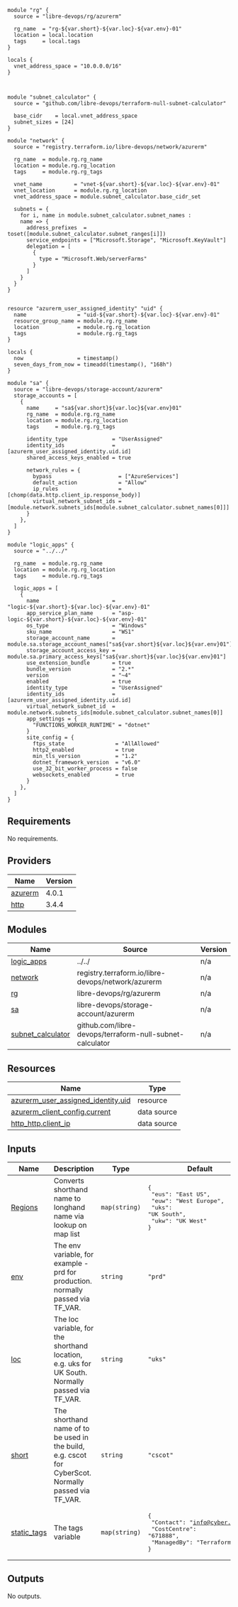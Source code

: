 ```hcl
module "rg" {
  source = "libre-devops/rg/azurerm"

  rg_name  = "rg-${var.short}-${var.loc}-${var.env}-01"
  location = local.location
  tags     = local.tags
}

locals {
  vnet_address_space = "10.0.0.0/16"
}



module "subnet_calculator" {
  source = "github.com/libre-devops/terraform-null-subnet-calculator"

  base_cidr    = local.vnet_address_space
  subnet_sizes = [24]
}

module "network" {
  source = "registry.terraform.io/libre-devops/network/azurerm"

  rg_name  = module.rg.rg_name
  location = module.rg.rg_location
  tags     = module.rg.rg_tags

  vnet_name          = "vnet-${var.short}-${var.loc}-${var.env}-01"
  vnet_location      = module.rg.rg_location
  vnet_address_space = module.subnet_calculator.base_cidr_set

  subnets = {
    for i, name in module.subnet_calculator.subnet_names :
    name => {
      address_prefixes  = toset([module.subnet_calculator.subnet_ranges[i]])
      service_endpoints = ["Microsoft.Storage", "Microsoft.KeyVault"]
      delegation = [
        {
          type = "Microsoft.Web/serverFarms"
        }
      ]
    }
  }
}


resource "azurerm_user_assigned_identity" "uid" {
  name                = "uid-${var.short}-${var.loc}-${var.env}-01"
  resource_group_name = module.rg.rg_name
  location            = module.rg.rg_location
  tags                = module.rg.rg_tags
}

locals {
  now                 = timestamp()
  seven_days_from_now = timeadd(timestamp(), "168h")
}

module "sa" {
  source = "libre-devops/storage-account/azurerm"
  storage_accounts = [
    {
      name     = "sa${var.short}${var.loc}${var.env}01"
      rg_name  = module.rg.rg_name
      location = module.rg.rg_location
      tags     = module.rg.rg_tags

      identity_type              = "UserAssigned"
      identity_ids               = [azurerm_user_assigned_identity.uid.id]
      shared_access_keys_enabled = true

      network_rules = {
        bypass                     = ["AzureServices"]
        default_action             = "Allow"
        ip_rules                   = [chomp(data.http.client_ip.response_body)]
        virtual_network_subnet_ids = [module.network.subnets_ids[module.subnet_calculator.subnet_names[0]]]
      }
    },
  ]
}

module "logic_apps" {
  source = "../../"

  rg_name  = module.rg.rg_name
  location = module.rg.rg_location
  tags     = module.rg.rg_tags

  logic_apps = [
    {
      name                       = "logic-${var.short}-${var.loc}-${var.env}-01"
      app_service_plan_name      = "asp-logic-${var.short}-${var.loc}-${var.env}-01"
      os_type                    = "Windows"
      sku_name                   = "WS1"
      storage_account_name       = module.sa.storage_account_names["sa${var.short}${var.loc}${var.env}01"]
      storage_account_access_key = module.sa.primary_access_keys["sa${var.short}${var.loc}${var.env}01"]
      use_extension_bundle       = true
      bundle_version             = "2.*"
      version                    = "~4"
      enabled                    = true
      identity_type              = "UserAssigned"
      identity_ids               = [azurerm_user_assigned_identity.uid.id]
      virtual_network_subnet_id  = module.network.subnets_ids[module.subnet_calculator.subnet_names[0]]
      app_settings = {
        "FUNCTIONS_WORKER_RUNTIME" = "dotnet"
      }
      site_config = {
        ftps_state                = "AllAllowed"
        http2_enabled             = true
        min_tls_version           = "1.2"
        dotnet_framework_version  = "v6.0"
        use_32_bit_worker_process = false
        websockets_enabled        = true
      }
    },
  ]
}
```
## Requirements

No requirements.

## Providers

| Name | Version |
|------|---------|
| <a name="provider_azurerm"></a> [azurerm](#provider\_azurerm) | 4.0.1 |
| <a name="provider_http"></a> [http](#provider\_http) | 3.4.4 |

## Modules

| Name | Source | Version |
|------|--------|---------|
| <a name="module_logic_apps"></a> [logic\_apps](#module\_logic\_apps) | ../../ | n/a |
| <a name="module_network"></a> [network](#module\_network) | registry.terraform.io/libre-devops/network/azurerm | n/a |
| <a name="module_rg"></a> [rg](#module\_rg) | libre-devops/rg/azurerm | n/a |
| <a name="module_sa"></a> [sa](#module\_sa) | libre-devops/storage-account/azurerm | n/a |
| <a name="module_subnet_calculator"></a> [subnet\_calculator](#module\_subnet\_calculator) | github.com/libre-devops/terraform-null-subnet-calculator | n/a |

## Resources

| Name | Type |
|------|------|
| [azurerm_user_assigned_identity.uid](https://registry.terraform.io/providers/hashicorp/azurerm/latest/docs/resources/user_assigned_identity) | resource |
| [azurerm_client_config.current](https://registry.terraform.io/providers/hashicorp/azurerm/latest/docs/data-sources/client_config) | data source |
| [http_http.client_ip](https://registry.terraform.io/providers/hashicorp/http/latest/docs/data-sources/http) | data source |

## Inputs

| Name | Description | Type | Default | Required |
|------|-------------|------|---------|:--------:|
| <a name="input_Regions"></a> [Regions](#input\_Regions) | Converts shorthand name to longhand name via lookup on map list | `map(string)` | <pre>{<br>  "eus": "East US",<br>  "euw": "West Europe",<br>  "uks": "UK South",<br>  "ukw": "UK West"<br>}</pre> | no |
| <a name="input_env"></a> [env](#input\_env) | The env variable, for example - prd for production. normally passed via TF\_VAR. | `string` | `"prd"` | no |
| <a name="input_loc"></a> [loc](#input\_loc) | The loc variable, for the shorthand location, e.g. uks for UK South.  Normally passed via TF\_VAR. | `string` | `"uks"` | no |
| <a name="input_short"></a> [short](#input\_short) | The shorthand name of to be used in the build, e.g. cscot for CyberScot.  Normally passed via TF\_VAR. | `string` | `"cscot"` | no |
| <a name="input_static_tags"></a> [static\_tags](#input\_static\_tags) | The tags variable | `map(string)` | <pre>{<br>  "Contact": "info@cyber.scot",<br>  "CostCentre": "671888",<br>  "ManagedBy": "Terraform"<br>}</pre> | no |

## Outputs

No outputs.
